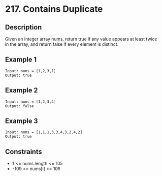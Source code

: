 # 217. Contains Duplicate

## Description
Given an integer array nums, return true if any value appears at least twice in the array, and return false if every element is distinct.

## Example 1
```
Input: nums = [1,2,3,1]
Output: true
```

## Example 2
```
Input: nums = [1,2,3,4]
Output: false
```

## Example 3
```
Input: nums = [1,1,1,3,3,4,3,2,4,2]
Output: true
```

## Constraints
- 1 <= nums.length <= 105
- -109 <= nums[i] <= 109